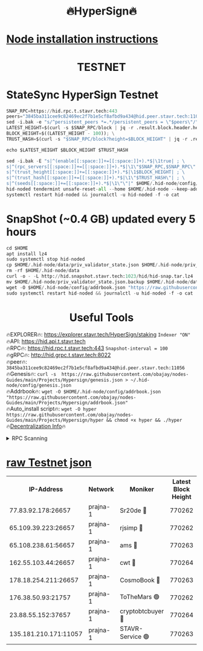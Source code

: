 <h1 align="center"> 🔥HyperSign🔥</h1>

[Node installation instructions](https://github.com/obajay/nodes-Guides/tree/main/Projects/Hypersign)
=

<h1 align="center"> TESTNET</h1>

# StateSync HyperSign Testnet
```python
SNAP_RPC=https://hid.rpc.t.stavr.tech:443
peers="3845ba311cee9c82469ec2f7b1e5cf8afbd9a434@hid.peer.stavr.tech:11056"
sed -i.bak -e "s/^persistent_peers *=.*/persistent_peers = \"$peers\"/" $HOME/.hid-node/config/config.toml
LATEST_HEIGHT=$(curl -s $SNAP_RPC/block | jq -r .result.block.header.height); \
BLOCK_HEIGHT=$((LATEST_HEIGHT - 100)); \
TRUST_HASH=$(curl -s "$SNAP_RPC/block?height=$BLOCK_HEIGHT" | jq -r .result.block_id.hash)

echo $LATEST_HEIGHT $BLOCK_HEIGHT $TRUST_HASH

sed -i.bak -E "s|^(enable[[:space:]]+=[[:space:]]+).*$|\1true| ; \
s|^(rpc_servers[[:space:]]+=[[:space:]]+).*$|\1\"$SNAP_RPC,$SNAP_RPC\"| ; \
s|^(trust_height[[:space:]]+=[[:space:]]+).*$|\1$BLOCK_HEIGHT| ; \
s|^(trust_hash[[:space:]]+=[[:space:]]+).*$|\1\"$TRUST_HASH\"| ; \
s|^(seeds[[:space:]]+=[[:space:]]+).*$|\1\"\"|" $HOME/.hid-node/config/config.toml
hid-noded tendermint unsafe-reset-all --home $HOME/.hid-node --keep-addr-book
systemctl restart hid-noded && journalctl -u hid-noded -f -o cat
```
# SnapShot (~0.4 GB) updated every 5 hours
```python
cd $HOME
apt install lz4
sudo systemctl stop hid-noded
cp $HOME/.hid-node/data/priv_validator_state.json $HOME/.hid-node/priv_validator_state.json.backup
rm -rf $HOME/.hid-node/data
curl -o - -L http://hid.snapshot.stavr.tech:1023/hid/hid-snap.tar.lz4 | lz4 -c -d - | tar -x -C $HOME/.hid-node --strip-components 2
mv $HOME/.hid-node/priv_validator_state.json.backup $HOME/.hid-node/data/priv_validator_state.json
wget -O $HOME/.hid-node/config/addrbook.json "https://raw.githubusercontent.com/obajay/nodes-Guides/main/Projects/Hypersign/addrbook.json"
sudo systemctl restart hid-noded && journalctl -u hid-noded -f -o cat
```

 <h1 align="center"> Useful Tools</h1>

🔥EXPLORER🔥:      https://explorer.stavr.tech/HyperSign/staking        `Indexer "ON"` \
🔥API:             https://hid.api.t.stavr.tech \
🔥RPC🔥:           https://hid.rpc.t.stavr.tech:443              `Snapshot-interval = 100` \
🔥gRPC🔥:          http://hid.grpc.t.stavr.tech:8022 \
🔥peer🔥:          `3845ba311cee9c82469ec2f7b1e5cf8afbd9a434@hid.peer.stavr.tech:11056` \
🔥Genesis🔥:     ```curl -s  https://raw.githubusercontent.com/obajay/nodes-Guides/main/Projects/Hypersign/genesis.json > ~/.hid-node/config/genesis.json``` \
🔥Addrbook🔥:    ```wget -O $HOME/.hid-node/config/addrbook.json "https://raw.githubusercontent.com/obajay/nodes-Guides/main/Projects/Hypersign/addrbook.json"``` \
🔥Auto_install script🔥: ```wget -O hyper https://raw.githubusercontent.com/obajay/nodes-Guides/main/Projects/Hypersign/hyper && chmod +x hyper && ./hyper``` \
🔥[Decentralization Info](https://github.com/obajay/StateSync-snapshots/tree/main/Projects/Hypersign/Decentralization)🔥

<details>
<summary>RPC Scanning</summary>

<h2 align="center"> We scan nodes in real time every 4 hours. And we provide the final result of RPC endpoints.
We cannot influence the operation of these nodes in any way. </h2>


```python
If Voting Power is higher than 0 --> then the Node is a validator of the network and may be subject to attack and be a potential threat to the chain.
```
```python
We marked such validators with a red symbol
```

</details>

[raw Testnet json](https://rpc-check.hypert.stavr.tech/hypert/rpc-hypert-result.json)
=

<table><tr><th>IP-Address</th><th>Network</th><th>Moniker</th><th>Latest Block Height</th><th>Earliest Block Height</th><th>Catching Up</th><th>Tx Index</th><th>Voting Power</th><th>Scan Time</th></tr><tr><td>77.83.92.178:26657</td><td>prajna-1</td><td>Sr20de 🔴</td><td>770262</td><td>1</td><td>False</td><td>on</td><td>1080256</td><td>2024-02-08T11:16:26.742239617UTC</td></tr><tr><td>65.109.39.223:26657</td><td>prajna-1</td><td>rjsimp 🔴</td><td>770262</td><td>1</td><td>False</td><td>on</td><td>1161494</td><td>2024-02-08T11:16:30.274537673UTC</td></tr><tr><td>65.108.238.61:56657</td><td>prajna-1</td><td>ams 🔴</td><td>770263</td><td>1</td><td>False</td><td>on</td><td>1199658</td><td>2024-02-08T11:16:35.135233354UTC</td></tr><tr><td>162.55.103.44:26657</td><td>prajna-1</td><td>cwt 🔴</td><td>770264</td><td>1</td><td>False</td><td>on</td><td>989833</td><td>2024-02-08T11:16:37.841994265UTC</td></tr><tr><td>178.18.254.211:26657</td><td>prajna-1</td><td>CosmoBook 🔴</td><td>770263</td><td>108201</td><td>False</td><td>on</td><td>990495</td><td>2024-02-08T11:16:34.694955264UTC</td></tr><tr><td>176.38.50.93:21757</td><td>prajna-1</td><td>ToTheMars 🟢</td><td>770262</td><td>635201</td><td>False</td><td>on</td><td>0</td><td>2024-02-08T11:16:27.834850803UTC</td></tr><tr><td>23.88.55.152:37657</td><td>prajna-1</td><td>cryptobtcbuyer 🔴</td><td>770264</td><td>670264</td><td>False</td><td>on</td><td>1185093</td><td>2024-02-08T11:16:38.126142437UTC</td></tr><tr><td>135.181.210.171:11057</td><td>prajna-1</td><td>STAVR-Service 🟢</td><td>770263</td><td>767901</td><td>False</td><td>on</td><td>0</td><td>2024-02-08T11:16:35.484948092UTC</td></tr></table>
